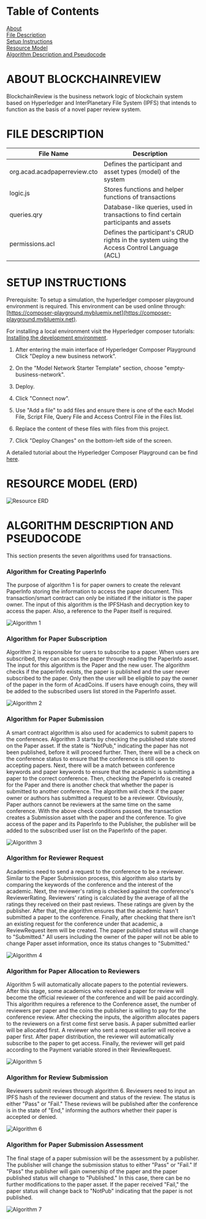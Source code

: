 # Table of Contents  
[About](#about)<br>
[File Description](#file)<br>
[Setup Instructions](#setup)<br>
[Resource Model](#ERD)<br>
[Algorithm Description and Pseudocode](#algorithm)<br>

<a name="about"/>

ABOUT BLOCKCHAINREVIEW
===========

BlockchainReview is the business network logic of blockchain system based on Hyperledger and InterPlanetary File System (IPFS) that intends to function as the basis of a novel paper review system.

<a name="file"/>

FILE DESCRIPTION
===========

|File Name|Description|
|---|---|
|org.acad.acadpaperreview.cto|Defines the participant and asset types (model) of the system|
|logic.js|Stores functions and helper functions of transactions|
|queries.qry|Database-like queries, used in transactions to find certain participants and assets|
|permissions.acl|Defines the participant's CRUD rights in the system using the Access Control Language (ACL)|

<a name="setup"/>

SETUP INSTRUCTIONS
===========

Prerequisite:
To setup a simulation, the hyperledger composer playground environment is required. This environment can be used online through: [https://composer-playground.mybluemix.net](https://composer-playground.mybluemix.net).

For installing a local environment visit the Hyperledger composer tutorials: [Installing the development environment](https://hyperledger.github.io/composer/v0.19/installing/development-tools).

1. After entering the main interface of Hyperledger Composer Playground Click "Deploy a new business network".

2. On the "Model Network Starter Template" section, choose "empty-business-network".

3. Deploy.

4. Click "Connect now".

5. Use "Add a file" to add files and ensure there is one of the each Model File, Script File, Query File and Access Control File in the Files list.

6. Replace the content of these files with files from this project.

7. Click "Deploy Changes" on the bottom-left side of the screen.

A detailed tutorial about the Hyperledger Composer Playground can be find [here](https://hyperledger.github.io/composer/v0.19/playground/playground-index).

<a name="ERD"/>

RESOURCE MODEL (ERD)
===========

![Resource ERD](img/ERD.png)

<a name="algorithm"/>

ALGORITHM DESCRIPTION AND PSEUDOCODE
===========

This section presents the seven algorithms used for transactions.

### Algorithm for Creating PaperInfo

The purpose of algorithm 1 is for paper owners to create the relevant PaperInfo storing the information to access the paper document. This transaction/smart contract can only be initiated if the initiator is the paper owner. The input of this algorithm is the IPFSHash and decryption key to access the paper. Also, a reference to the Paper itself is required.

![Algorithm 1](img/alg1.png)

### Algorithm for Paper Subscription

Algorithm 2 is responsible for users to subscribe to a paper. When users are subscribed, they can access the paper through reading the PaperInfo asset. The input for this algorithm is the Paper and the new user. The algorithm checks if the paperInfo exists, the paper is published and the user never subscribed to the paper. Only then the user will be eligible to pay the owner of the paper in the form of AcadCoins. If users have enough coins, they will be added to the subscribed users list stored in the PaperInfo asset.

![Algorithm 2](img/alg2.png)

### Algorithm for Paper Submission

A smart contract algorithm is also used for academics to submit papers to the conferences. Algorithm 3 starts by checking the published state stored on the Paper asset. If the state is "NotPub," indicating the paper has not been published, before it will proceed further. Then, there will be a check on the conference status to ensure that the conference is still open to accepting papers. Next, there will be a match between conference keywords and paper keywords to ensure that the academic is submitting a paper to the correct conference. Then, checking the PaperInfo is created for the Paper and there is another check that whether the paper is submitted to another conference. The algorithm will check if the paper owner or authors has submitted a request to be a reviewer. Obviously, Paper authors cannot be reviewers at the same time on the same conference. With the above check conditions passed, the transaction creates a Submission asset with the paper and the conference. To give access of the paper and its PaperInfo to the Publisher, the publisher will be added to the subscribed user list on the PaperInfo of the paper.

![Algorithm 3](img/alg3.png)

### Algorithm for Reviewer Request

Academics need to send a request to the conference to be a reviewer. Similar to the Paper Submission process, this algorithm also starts by comparing the keywords of the conference and the interest of the academic. Next, the reviewer's rating is checked against the conference's ReviewerRating. Reviewers' rating is calculated by the average of all the ratings they received on their past reviews. These ratings are given by the publisher. After that, the algorithm ensures that the academic hasn't submitted a paper to the conference. Finally, after checking that there isn't an existing request for the conference under that academic, a ReviewRequest item will be created. The paper published status will change to "Submitted." All users including the owner of the paper will not be able to change Paper asset information, once its status changes to "Submitted."

![Algorithm 4](img/alg4.png)

### Algorithm for Paper Allocation to Reviewers

Algorithm 5 will automatically allocate papers to the potential reviewers. After this stage, some academics who received a paper for review will become the official reviewer of the conference and will be paid accordingly. This algorithm requires a reference to the Conference asset, the number of reviewers per paper and the coins the publisher is willing to pay for the conference review. After checking the inputs, the algorithm allocates papers to the reviewers on a first come first serve basis. A paper submitted earlier will be allocated first. A reviewer who sent a request earlier will receive a paper first. After paper distribution, the reviewer will automatically subscribe to the paper to get access. Finally, the reviewer will get paid according to the Payment variable stored in their ReviewRequest.

![Algorithm 5](img/alg5.png)

### Algorithm for Review Submission

Reviewers submit reviews through algorithm 6. Reviewers need to input an IPFS hash of the reviewer document and status of the review. The status is either "Pass" or "Fail." These reviews will be published after the conference is in the state of "End," informing the authors whether their paper is accepted or denied.

![Algorithm 6](img/alg6.png)

### Algorithm for Paper Submission Assessment

The final stage of a paper submission will be the assessment by a publisher. The publisher will change the submission status to either "Pass" or "Fail." If "Pass" the publisher will gain ownership of the paper and the paper published status will change to "Published." In this case, there can be no further modifications to the paper asset. If the paper received "Fail," the paper status will change back to "NotPub" indicating that the paper is not published.

![Algorithm 7](img/alg7.png)



